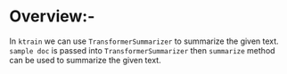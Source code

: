 # Overview:-

In `ktrain` we can use `TransformerSummarizer` to summarize the given text.
`sample doc` is passed into `TransformerSummarizer` then `summarize` method
can be used to summarize the given text.
